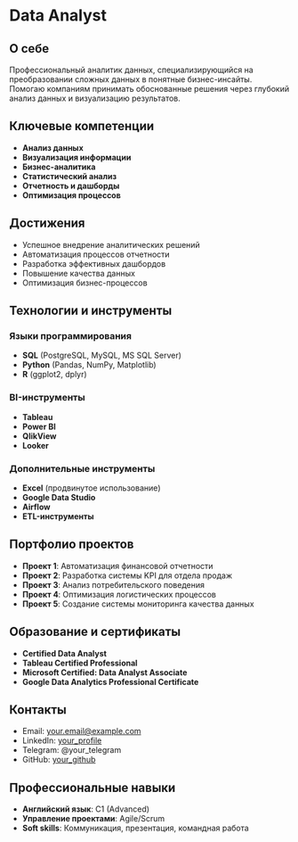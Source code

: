 # Data Analyst

## О себе
Профессиональный аналитик данных, специализирующийся на преобразовании сложных данных в понятные бизнес-инсайты. Помогаю компаниям принимать обоснованные решения через глубокий анализ данных и визуализацию результатов.

## Ключевые компетенции
* **Анализ данных**
* **Визуализация информации**
* **Бизнес-аналитика**
* **Статистический анализ**
* **Отчетность и дашборды**
* **Оптимизация процессов**

## Достижения
* Успешное внедрение аналитических решений
* Автоматизация процессов отчетности
* Разработка эффективных дашбордов
* Повышение качества данных
* Оптимизация бизнес-процессов

## Технологии и инструменты
### Языки программирования
* **SQL** (PostgreSQL, MySQL, MS SQL Server)
* **Python** (Pandas, NumPy, Matplotlib)
* **R** (ggplot2, dplyr)

### BI-инструменты
* **Tableau**
* **Power BI**
* **QlikView**
* **Looker**

### Дополнительные инструменты
* **Excel** (продвинутое использование)
* **Google Data Studio**
* **Airflow**
* **ETL-инструменты**

## Портфолио проектов
* **Проект 1**: Автоматизация финансовой отчетности
* **Проект 2**: Разработка системы KPI для отдела продаж
* **Проект 3**: Анализ потребительского поведения
* **Проект 4**: Оптимизация логистических процессов
* **Проект 5**: Создание системы мониторинга качества данных

## Образование и сертификаты
* **Certified Data Analyst**
* **Tableau Certified Professional**
* **Microsoft Certified: Data Analyst Associate**
* **Google Data Analytics Professional Certificate**

## Контакты
* Email: your.email@example.com
* LinkedIn: [your_profile](https://linkedin.com/in/yourprofile)
* Telegram: @your_telegram
* GitHub: [your_github](https://github.com/yourprofile)

## Профессиональные навыки
* **Английский язык**: C1 (Advanced)
* **Управление проектами**: Agile/Scrum
* **Soft skills**: Коммуникация, презентация, командная работа

